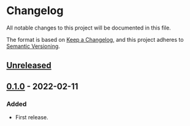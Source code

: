 # Changelog
All notable changes to this project will be documented in this file.

The format is based on [Keep a Changelog](https://keepachangelog.com/en/1.0.0/),
and this project adheres to [Semantic Versioning](https://semver.org/spec/v2.0.0.html).


## [Unreleased]

## [0.1.0] - 2022-02-11
### Added
- First release.

[Unreleased]: https://github.com/fedejaure/dev-setup/compare/v0.1.0...HEAD
[0.1.0]: https://github.com/fedejaure/dev-setup/compare/releases/tag/v0.1.0
